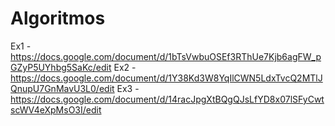 
 # Algoritmos

Ex1 - https://docs.google.com/document/d/1bTsVwbuOSEf3RThUe7Kjb6agFW_pGZyP5UYhbg5SaKc/edit
Ex2 - https://docs.google.com/document/d/1Y38Kd3W8YqIlCWN5LdxTvcQ2MTlJQnupU7GnMavU3L0/edit
Ex3 - https://docs.google.com/document/d/14racJpgXtBQgQJsLfYD8x07lSFyCwtscWV4eXpMsO3I/edit

